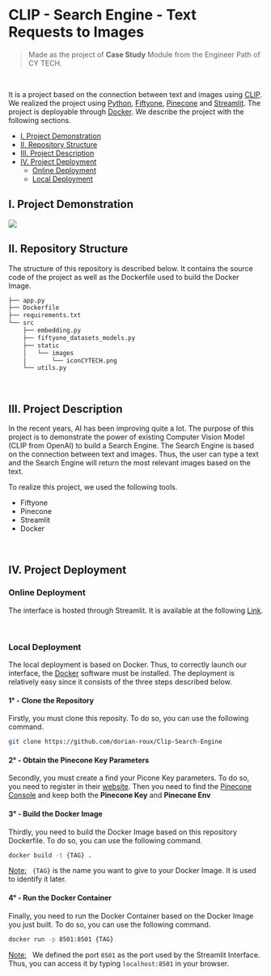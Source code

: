 # CLIP - Search Engine - Text Requests to Images
> Made as the project of **Case Study** Module from the Engineer Path of CY TECH.

<br>

It is a project based on the connection between text and images using [CLIP](https://openai.com/research/clip). We realized the project using [Python](https://www.python.org/), [Fiftyone](https://docs.voxel51.com/), [Pinecone](https://pinecone.io) and [Streamlit](https://streamlit.io/). The project is deployable through [Docker](https://www.docker.com/).
We describe the project with the following sections.
- [I. Project Demonstration](#project-demonstration)
- [II. Repository Structure](#repository-structure)
- [III. Project Description](#project-description)
- [IV. Project Deployment](#project-deployment)
    - [Online Deployment](#online-deployment)
    - [Local Deployment](#local-deployment)


## I. Project Demonstration
<img src="./src/static/gif/Demonstration.gif"/>

<br>

## II. Repository Structure
The structure of this repository is described below. It contains the source code of the project as well as the Dockerfile used to build the Docker Image.

```bash
├── app.py  
├── Dockerfile  
├── requirements.txt    
└── src    
    ├── embedding.py  
    ├── fiftyone_datasets_models.py  
    ├── static    
    │   └── images  
    │       └── iconCYTECH.png  
    └── utils.py
```
<br>

## III. Project Description

In the recent years, AI has been improving quite a lot. The purpose of this project is to demonstrate the power of existing Computer Vision Model (CLIP from OpenAI) to build a Search Engine. The Search Engine is based on the connection between text and images. Thus, the user can type a text and the Search Engine will return the most relevant images based on the text.

To realize this project, we used the following tools.
- Fiftyone
- Pinecone
- Streamlit
- Docker

<br>


## IV. Project Deployment

### Online Deployment

The interface is hosted through Streamlit. It is available at the following [Link](https://dorian-roux-clip-case-study-app-c97l2x.streamlit.app/).

<br>

### Local Deployment

The local deployment is based on Docker. Thus, to correctly launch our interface, the [Docker](https://www.docker.com/) software must be installed. The deployment is relatively easy since it consists of the three steps described below.

#### **1° - Clone the Repository**
Firstly, you must clone this reposity. To do so, you can use the following command.
```bash
git clone https://github.com/dorian-roux/Clip-Search-Engine
```

#### **2° - Obtain the Pinecone Key Parameters**
Secondly, you must create a find your Picone Key parameters. To do so, you need to register in their [website](https://pinecone.io). Then you need to find the [Pinecone Console](https://app.pinecone.io/organizations) and keep both the **Pinecone Key** and **Pinecone Env**

#### **3° - Build the Docker Image**
Thirdly, you need to build the Docker Image based on this repository Dockerfile. To do so, you can use the following command.
```bash
docker build -t {TAG} .
```
<u>Note:</u> &nbsp; `{TAG}` is the name you want to give to your Docker Image. It is used to identify it later.


#### **4° - Run the Docker Container**
Finally, you need to run the Docker Container based on the Docker Image you just built. To do so, you can use the following command.
```bash
docker run -p 8501:8501 {TAG}
```
<u>Note:</u> &nbsp; We defined the port `8501` as the port used by the Streamlit Interface. Thus, you can access it by typing `localhost:8501` in your browser.



